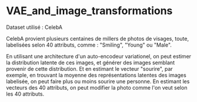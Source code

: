 # VAE_and_image_transformations


Dataset utilisé : CelebA

CelebA provient plusieurs centaines de millers de photos de visages, toute, labelisées selon 40 attributs, comme : "Smiling", "Young" ou "Male".

En utilisant une architecture d'un auto-encodeur variationel, on peut estimer la distribution latente de ces images, et générer des images semblant provenir de cette distribution. Et en estimant le vecteur "sourire", par exemple, en trouvant la moyenne des représentations latentes des images labelisée, on peut faire plus ou moins sourire une personne. En estimant les vecteurs des 40 attributs, on peut modifier la photo comme l'on veut selon les 40 attributs.
